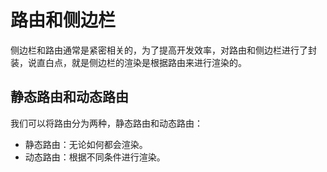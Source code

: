 # 路由和侧边栏

侧边栏和路由通常是紧密相关的，为了提高开发效率，对路由和侧边栏进行了封装，说直白点，就是侧边栏的渲染是根据路由来进行渲染的。

## 静态路由和动态路由

我们可以将路由分为两种，静态路由和动态路由：

- 静态路由：无论如何都会渲染。
- 动态路由：根据不同条件进行渲染。
